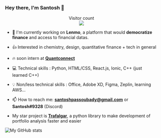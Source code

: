 ### Hey there, I'm Santosh 👋

<p align="center"> 
  Visitor count<br>
  <img src="https://profile-counter.glitch.me/ssantoshp/count.svg" />
</p>


- 🍉 I'm currently working on **Lenmo**, a platform that would **democratize finance** and access to financial datas. 

- 👍 Interested in chemistry, design, quantitative finance + tech in general

- 🔥 soon intern at [**Quantconnect**](https://www.quantconnect.com/)

- 💻 Technical skills : Python, HTML/CSS, React.js, Ionic, C++ (just learned C++)

- 💡 Non/less technical skills : Office, Adobe XD, Figma, Zeplin, learning AWS...

- 📫 How to reach me: **santoshpassoubady@gmail.com** or **Santosh#9328** (Discord)

- My star project is [**Trafalgar**](https://github.com/ssantoshp/trafalgar), a python library to make development of portfolio analysis faster and easier


![My GitHub stats](https://github-readme-stats.vercel.app/api?username=ssantoshp&count_private=true)

